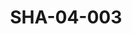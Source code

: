 ---
pid: SHA-04-003
title: SHA-04-003
language: ar
original_label: 
rights: شرحبيل احمد
location_of_original: شرحبيل احمد
photographer_or_studio: 
scanned_from: photograph 10.1 by 15.1
_date: 1964-1965
location: الخرطوم، دار النشر التربوي
description: شرحبيل احمد مع الصبيان
additional_notes: 
permission_display: 'yes'
on_server: 'no'
on_website: 'no'
permalink: /photopages/ar/SHA-04-003
layout: photo-page
---
